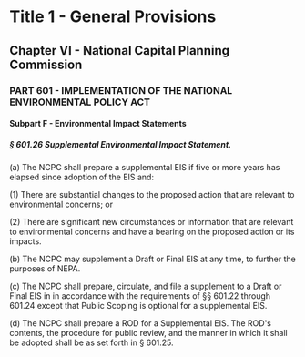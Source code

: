 
# Title 1 - General Provisions
## Chapter VI - National Capital Planning Commission
### PART 601 - IMPLEMENTATION OF THE NATIONAL ENVIRONMENTAL POLICY ACT
#### Subpart F - Environmental Impact Statements
##### § 601.26 Supplemental Environmental Impact Statement.

(a) The NCPC shall prepare a supplemental EIS if five or more years has elapsed since adoption of the EIS and:

(1) There are substantial changes to the proposed action that are relevant to environmental concerns; or

(2) There are significant new circumstances or information that are relevant to environmental concerns and have a bearing on the proposed action or its impacts.

(b) The NCPC may supplement a Draft or Final EIS at any time, to further the purposes of NEPA.

(c) The NCPC shall prepare, circulate, and file a supplement to a Draft or Final EIS in in accordance with the requirements of §§ 601.22 through 601.24 except that Public Scoping is optional for a supplemental EIS.

(d) The NCPC shall prepare a ROD for a Supplemental EIS. The ROD's contents, the procedure for public review, and the manner in which it shall be adopted shall be as set forth in § 601.25.
